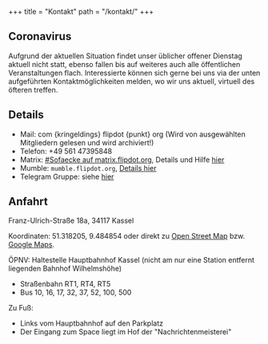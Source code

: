 +++
title = "Kontakt"
path = "/kontakt/"
+++

## Coronavirus

Aufgrund der aktuellen Situation findet unser üblicher offener Dienstag aktuell nicht statt, ebenso fallen bis auf weiteres auch alle öffentlichen Veranstaltungen flach. Interessierte können sich gerne bei uns via der unten aufgeführten Kontaktmöglichkeiten melden, wo wir uns aktuell, virtuell des öfteren treffen.

<!-- Komm am besten an einem Dienstag ab 19 Uhr vorbei. Das ist unser *offener Tag*, an dem auch immer viele Member im Space sind. Wir freuen uns über jeden neuen Besuch, also keine falsche Scheu. Wenn du den Raum betrittst, passiert normalerweise: nichts. Wundere dich also nicht, sondern [sprich jemanden an](http://store-xkcd-com.myshopify.com/products/just-shy)!

Wenn du vorher mit uns Kontakt aufnehmen willst, melde dich einfach per Mail.

Die Türklingeln funktionieren leider nicht immer. Falls unten die Tür zu sein sollte und nach mehrmaligem {!} Klingeln keiner öffnet, kannst du uns eine Mail senden, im IRC schreiben oder das Spacetelefon anrufen. -->

## Details

* Mail: com {kringeldings} flipdot {punkt} org (Wird von ausgewählten Mitgliedern gelesen und wird archiviert!)
* Telefon: +49 561 47395848
* Matrix: [#Sofaecke auf matrix.flipdot.org][matrix], Details und Hilfe [hier][matrix-details]
* Mumble: `mumble.flipdot.org`, [Details hier][mumble-details]
* Telegram Gruppe: siehe [hier][matrix-details]

[matrix]: https://matrix.to/#/#general:flipdot.org?via=flipdot.org&via=matrix.org
[matrix-details]: /matrix/
[mumble-details]: /mumble/

## Anfahrt

Franz-Ulrich-Straße 18a, 34117 Kassel

Koordinaten: 51.318205, 9.484854 oder direkt zu [Open Street Map][osm] bzw. [Google Maps][gmaps].

ÖPNV: Haltestelle Hauptbahnhof Kassel (nicht am nur eine Station entfernt liegenden Bahnhof Wilhelmshöhe)

* Straßenbahn RT1, RT4, RT5
* Bus 10, 16, 17, 32, 37, 52, 100, 500 

Zu Fuß:

* Links vom Hauptbahnhof auf den Parkplatz
* Der Eingang zum Space liegt im Hof der "Nachrichtenmeisterei" 

[osm]: https://www.openstreetmap.org/node/1716494567/
[gmaps]: https://www.google.de/maps/place/Flipdot+Hackerspace+Kassel/@51.318212,9.4826443,17z/data=!3m1!4b1!4m5!3m4!1s0x47bb3f3569c83b53:0x6bb77c6ef1794ed2!8m2!3d51.318212!4d9.484833
